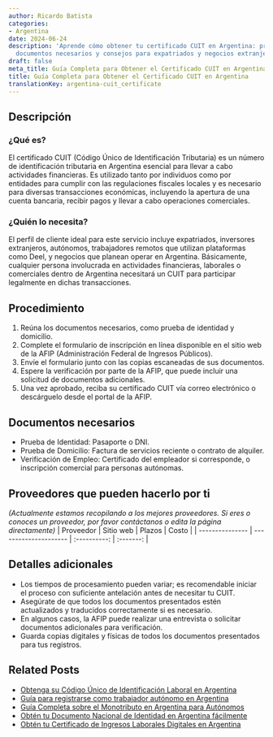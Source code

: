 ```yaml
---
author: Ricardo Batista
categories:
- Argentina
date: 2024-06-24
description: 'Aprende cómo obtener tu certificado CUIT en Argentina: procedimientos,
  documentos necesarios y consejos para expatriados y negocios extranjeros.'
draft: false
meta_title: Guía Completa para Obtener el Certificado CUIT en Argentina
title: Guía Completa para Obtener el Certificado CUIT en Argentina
translationKey: argentina-cuit_certificate
---
```



## Descripción
### ¿Qué es?
El certificado CUIT (Código Único de Identificación Tributaria) es un número de identificación tributaria en Argentina esencial para llevar a cabo actividades financieras. Es utilizado tanto por individuos como por entidades para cumplir con las regulaciones fiscales locales y es necesario para diversas transacciones económicas, incluyendo la apertura de una cuenta bancaria, recibir pagos y llevar a cabo operaciones comerciales.

### ¿Quién lo necesita?
El perfil de cliente ideal para este servicio incluye expatriados, inversores extranjeros, autónomos, trabajadores remotos que utilizan plataformas como Deel, y negocios que planean operar en Argentina. Básicamente, cualquier persona involucrada en actividades financieras, laborales o comerciales dentro de Argentina necesitará un CUIT para participar legalmente en dichas transacciones.

## Procedimiento

1. Reúna los documentos necesarios, como prueba de identidad y domicilio.
2. Complete el formulario de inscripción en línea disponible en el sitio web de la AFIP (Administración Federal de Ingresos Públicos).
3. Envíe el formulario junto con las copias escaneadas de sus documentos.
4. Espere la verificación por parte de la AFIP, que puede incluir una solicitud de documentos adicionales.
5. Una vez aprobado, reciba su certificado CUIT vía correo electrónico o descárguelo desde el portal de la AFIP.

## Documentos necesarios

- Prueba de Identidad: Pasaporte o DNI.
- Prueba de Domicilio: Factura de servicios reciente o contrato de alquiler.
- Verificación de Empleo: Certificado del empleador si corresponde, o inscripción comercial para personas autónomas.

## Proveedores que pueden hacerlo por ti
_(Actualmente estamos recopilando a los mejores proveedores. Si eres o conoces un proveedor, por favor contáctanos o edita la página directamente)_
| Proveedor       |      Sitio web       |    Plazos    |   Costo   |
| --------------- | --------------------- | :----------: | :-------: |

## Detalles adicionales

- Los tiempos de procesamiento pueden variar; es recomendable iniciar el proceso con suficiente antelación antes de necesitar tu CUIT.
- Asegúrate de que todos los documentos presentados estén actualizados y traducidos correctamente si es necesario.
- En algunos casos, la AFIP puede realizar una entrevista o solicitar documentos adicionales para verificación.
- Guarda copias digitales y físicas de todos los documentos presentados para tus registros.
## Related Posts

- [Obtenga su Código Único de Identificación Laboral en Argentina](https://tramitit.com/es/guides/argentina/clave_%C3%BAnica_de_identificaci%C3%B3n_laboral/)
- [Guía para registrarse como trabajador autónomo en Argentina](https://tramitit.com/es/guides/argentina/inscripci%C3%B3n_al_r%C3%A9gimen_de_aut%C3%B3nomos/)
- [Guía Completa sobre el Monotributo en Argentina para Autónomos](https://tramitit.com/es/guides/argentina/inscripci%C3%B3n_en_el_monotributo/)
- [Obtén tu Documento Nacional de Identidad en Argentina fácilmente](https://tramitit.com/es/guides/argentina/documento_nacional_de_identidad/)
- [Obtén tu Certificado de Ingresos Laborales Digitales en Argentina](https://tramitit.com/es/guides/argentina/certificado_digital_de_ingresos_laborales/)
